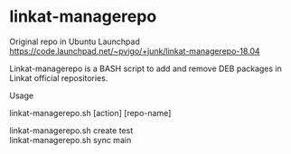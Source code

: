 # linkat-managerepo

Original repo in Ubuntu Launchpad
https://code.launchpad.net/~pvigo/+junk/linkat-managerepo-18.04

Linkat-managerepo is a BASH script to add and remove DEB packages in Linkat official repositories.


Usage

linkat-managerepo.sh [action] [repo-name]

linkat-managerepo.sh create test \
linkat-managerepo.sh sync main

